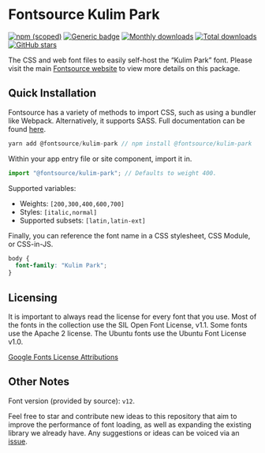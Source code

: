 # Fontsource Kulim Park

[![npm (scoped)](https://img.shields.io/npm/v/@fontsource/kulim-park?color=brightgreen)](https://www.npmjs.com/package/@fontsource/kulim-park) [![Generic badge](https://img.shields.io/badge/fontsource-passing-brightgreen)](https://github.com/fontsource/fontsource) [![Monthly downloads](https://badgen.net/npm/dm/@fontsource/kulim-park)](https://github.com/fontsource/fontsource) [![Total downloads](https://badgen.net/npm/dt/@fontsource/kulim-park)](https://github.com/fontsource/fontsource) [![GitHub stars](https://img.shields.io/github/stars/fontsource/fontsource.svg?style=social&label=Star)](https://github.com/fontsource/fontsource/stargazers)

The CSS and web font files to easily self-host the “Kulim Park” font. Please visit the main [Fontsource website](https://fontsource.org/fonts/kulim-park) to view more details on this package.

## Quick Installation

Fontsource has a variety of methods to import CSS, such as using a bundler like Webpack. Alternatively, it supports SASS. Full documentation can be found [here](https://fontsource.org/docs/introduction).

```javascript
yarn add @fontsource/kulim-park // npm install @fontsource/kulim-park
```

Within your app entry file or site component, import it in.

```javascript
import "@fontsource/kulim-park"; // Defaults to weight 400.
```

Supported variables:

- Weights: `[200,300,400,600,700]`
- Styles: `[italic,normal]`
- Supported subsets: `[latin,latin-ext]`

Finally, you can reference the font name in a CSS stylesheet, CSS Module, or CSS-in-JS.

```css
body {
  font-family: "Kulim Park";
}
```

## Licensing

It is important to always read the license for every font that you use.
Most of the fonts in the collection use the SIL Open Font License, v1.1. Some fonts use the Apache 2 license. The Ubuntu fonts use the Ubuntu Font License v1.0.

[Google Fonts License Attributions](https://fonts.google.com/attribution)

## Other Notes

Font version (provided by source): `v12`.

Feel free to star and contribute new ideas to this repository that aim to improve the performance of font loading, as well as expanding the existing library we already have. Any suggestions or ideas can be voiced via an [issue](https://github.com/fontsource/fontsource/issues).

